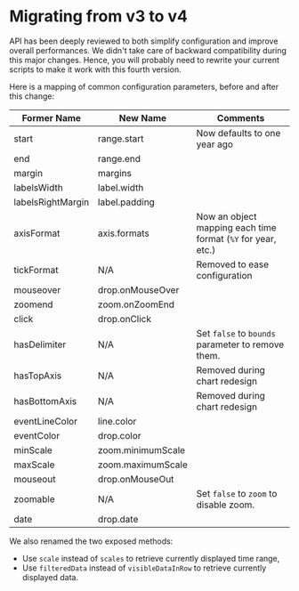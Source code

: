 # Migrating from v3 to v4

API has been deeply reviewed to both simplify configuration and improve overall performances. We didn't take care of backward compatibility during this major changes. Hence, you will probably need to rewrite your current scripts to make it work with this fourth version.

Here is a mapping of common configuration parameters, before and after this change:

| Former Name       | New Name          | Comments                                                     |
| ----------------- | ----------------- | ------------------------------------------------------------ |
| start             | range.start       | Now defaults to one year ago                                 |
| end               | range.end         |                                                              |
| margin            | margins           |                                                              |
| labelsWidth       | label.width       |                                                              |
| labelsRightMargin | label.padding     |                                                              |
| axisFormat        | axis.formats      | Now an object mapping each time format (`%Y` for year, etc.) |
| tickFormat        | N/A               | Removed to ease configuration                                |
| mouseover         | drop.onMouseOver  |                                                              |
| zoomend           | zoom.onZoomEnd    |                                                              |
| click             | drop.onClick      |                                                              |
| hasDelimiter      | N/A               | Set `false` to `bounds` parameter to remove them.            |
| hasTopAxis        | N/A               | Removed during chart redesign                                |
| hasBottomAxis     | N/A               | Removed during chart redesign                                |
| eventLineColor    | line.color        |                                                              |
| eventColor        | drop.color        |                                                              |
| minScale          | zoom.minimumScale |                                                              |
| maxScale          | zoom.maximumScale |                                                              |
| mouseout          | drop.onMouseOut   |                                                              |
| zoomable          | N/A               | Set `false` to `zoom` to disable zoom.                       |
| date              | drop.date         |                                                              |

We also renamed the two exposed methods:

* Use `scale` instead of `scales` to retrieve currently displayed time range,
* Use `filteredData` instead of `visibleDataInRow` to retrieve currently displayed data.
